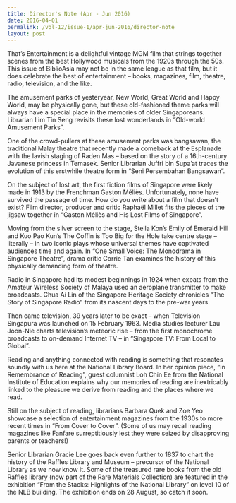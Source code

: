 ```yaml
---
title: Director's Note (Apr - Jun 2016)
date: 2016-04-01
permalink: /vol-12/issue-1/apr-jun-2016/director-note
layout: post
---
```

That’s Entertainment is a delightful vintage MGM film that strings together scenes from the best Hollywood musicals from the 1920s through the 50s. This issue of BiblioAsia may not be in the same league as that film, but it does celebrate the best of entertainment – books, magazines, film, theatre, radio, television, and the like.

The amusement parks of yesteryear, New World, Great World and Happy World, may be physically gone, but these old-fashioned theme parks will always have a special place in the memories of older Singaporeans. Librarian Lim Tin Seng revisits these lost wonderlands in “Old-world Amusement Parks”.

One of the crowd-pullers at these amusement parks was bangsawan, the traditional Malay theatre that recently made a comeback at the Esplanade with the lavish staging of Raden Mas – based on the story of a 16th-century Javanese princess in Temasek. Senior Librarian Juffri bin Supa’at traces the evolution of this erstwhile theatre form in “Seni Persembahan Bangsawan”.

On the subject of lost art, the first fiction films of Singapore were likely made in 1913 by the Frenchman Gaston Méliès. Unfortunately, none have survived the passage of time. How do you write about a film that doesn’t exist? Film director, producer and critic Raphaël Millet fits the pieces of the jigsaw together in “Gaston Méliès and His Lost Films of Singapore”.

Moving from the silver screen to the stage, Stella Kon’s Emily of Emerald Hill and Kuo Pao Kun’s The Coffin is Too Big for the Hole take centre stage – literally – in two iconic plays whose universal themes have captivated audiences time and again. In “One Small Voice: The Monodrama in Singapore Theatre”, drama critic Corrie Tan examines the history of this physically demanding form of theatre.

Radio in Singapore had its modest beginnings in 1924 when expats from the Amateur Wireless Society of Malaya used an aeroplane transmitter to make broadcasts. Chua Ai Lin of the Singapore Heritage Society chronicles “The Story of Singapore Radio” from its nascent days to the pre-war years.

Then came television, 39 years later to be exact – when Television Singapura was launched on 15 February 1963. Media studies lecturer Lau Joon-Nie charts television’s meteoric rise – from the first monochrome broadcasts to on-demand Internet TV – in “Singapore TV: From Local to Global”.

Reading and anything connected with reading is something that resonates soundly with us here at the National Library Board. In her opinion piece, “In Remembrance of Reading”, guest columnist Loh Chin Ee from the National Institute of Education explains why our memories of reading are inextricably linked to the pleasure we derive from reading and the places where we read.

Still on the subject of reading, librarians Barbara Quek and Zoe Yeo showcase a selection of entertainment magazines from the 1930s to more recent times in “From Cover to Cover”. (Some of us may recall reading magazines like Fanfare surreptitiously lest they were seized by disapproving parents or teachers!)

Senior Librarian Gracie Lee goes back even further to 1837 to chart the history of the Raffles Library and Museum – precursor of the National Library as we now know it. Some of the treasured rare books from the old Raffles library (now part of the Rare Materials Collection) are featured in the exhibition “From the Stacks: Highlights of the National Library” on level 10 of the NLB building. The exhibition ends on 28 August, so catch it soon.